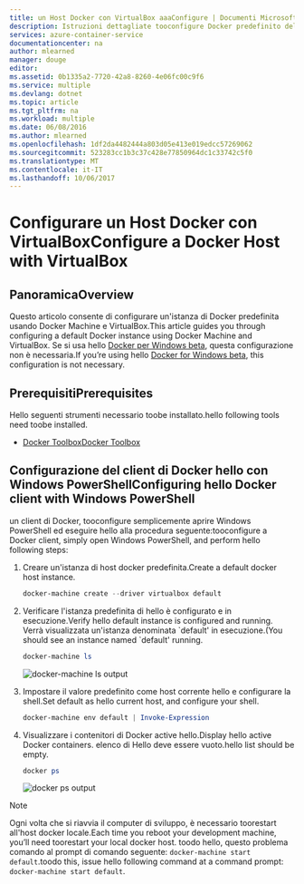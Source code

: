 ```yaml
---
title: un Host Docker con VirtualBox aaaConfigure | Documenti Microsoft
description: Istruzioni dettagliate tooconfigure Docker predefinito dell'istanza tramite Docker macchina e VirtualBox
services: azure-container-service
documentationcenter: na
author: mlearned
manager: douge
editor: 
ms.assetid: 0b1335a2-7720-42a8-8260-4e06fc00c9f6
ms.service: multiple
ms.devlang: dotnet
ms.topic: article
ms.tgt_pltfrm: na
ms.workload: multiple
ms.date: 06/08/2016
ms.author: mlearned
ms.openlocfilehash: 1df2da4482444a803d05e413e019edcc57269062
ms.sourcegitcommit: 523283cc1b3c37c428e77850964dc1c33742c5f0
ms.translationtype: MT
ms.contentlocale: it-IT
ms.lasthandoff: 10/06/2017
---
```

# <a name="configure-a-docker-host-with-virtualbox"></a><span data-ttu-id="fcd1f-103">Configurare un Host Docker con VirtualBox</span><span class="sxs-lookup"><span data-stu-id="fcd1f-103">Configure a Docker Host with VirtualBox</span></span>
## <a name="overview"></a><span data-ttu-id="fcd1f-104">Panoramica</span><span class="sxs-lookup"><span data-stu-id="fcd1f-104">Overview</span></span>
<span data-ttu-id="fcd1f-105">Questo articolo consente di configurare un'istanza di Docker predefinita usando Docker Machine e VirtualBox.</span><span class="sxs-lookup"><span data-stu-id="fcd1f-105">This article guides you through configuring a default Docker instance using Docker Machine and VirtualBox.</span></span> <span data-ttu-id="fcd1f-106">Se si usa hello [Docker per Windows beta](http://beta.docker.com/), questa configurazione non è necessaria.</span><span class="sxs-lookup"><span data-stu-id="fcd1f-106">If you’re using hello [Docker for Windows beta](http://beta.docker.com/), this configuration is not necessary.</span></span>

## <a name="prerequisites"></a><span data-ttu-id="fcd1f-107">Prerequisiti</span><span class="sxs-lookup"><span data-stu-id="fcd1f-107">Prerequisites</span></span>
<span data-ttu-id="fcd1f-108">Hello seguenti strumenti necessario toobe installato.</span><span class="sxs-lookup"><span data-stu-id="fcd1f-108">hello following tools need toobe installed.</span></span>

* [<span data-ttu-id="fcd1f-109">Docker Toolbox</span><span class="sxs-lookup"><span data-stu-id="fcd1f-109">Docker Toolbox</span></span>](https://www.docker.com/products/overview#/docker_toolbox)

## <a name="configuring-hello-docker-client-with-windows-powershell"></a><span data-ttu-id="fcd1f-110">Configurazione del client di Docker hello con Windows PowerShell</span><span class="sxs-lookup"><span data-stu-id="fcd1f-110">Configuring hello Docker client with Windows PowerShell</span></span>
<span data-ttu-id="fcd1f-111">un client di Docker, tooconfigure semplicemente aprire Windows PowerShell ed eseguire hello alla procedura seguente:</span><span class="sxs-lookup"><span data-stu-id="fcd1f-111">tooconfigure a Docker client, simply open Windows PowerShell, and perform hello following steps:</span></span>

1. <span data-ttu-id="fcd1f-112">Creare un'istanza di host docker predefinita.</span><span class="sxs-lookup"><span data-stu-id="fcd1f-112">Create a default docker host instance.</span></span>
   
    ```PowerShell
    docker-machine create --driver virtualbox default
    ```
2. <span data-ttu-id="fcd1f-113">Verificare l'istanza predefinita di hello è configurato e in esecuzione.</span><span class="sxs-lookup"><span data-stu-id="fcd1f-113">Verify hello default instance is configured and running.</span></span> <span data-ttu-id="fcd1f-114">Verrà visualizzata un'istanza denominata \`default' in esecuzione.</span><span class="sxs-lookup"><span data-stu-id="fcd1f-114">(You should see an instance named \`default' running.</span></span>
   
    ```PowerShell
    docker-machine ls 
    ```
   
    ![docker-machine ls output][0]
3. <span data-ttu-id="fcd1f-116">Impostare il valore predefinito come host corrente hello e configurare la shell.</span><span class="sxs-lookup"><span data-stu-id="fcd1f-116">Set default as hello current host, and configure your shell.</span></span>
   
    ```PowerShell
    docker-machine env default | Invoke-Expression
    ```
4. <span data-ttu-id="fcd1f-117">Visualizzare i contenitori di Docker active hello.</span><span class="sxs-lookup"><span data-stu-id="fcd1f-117">Display hello active Docker containers.</span></span> <span data-ttu-id="fcd1f-118">elenco di Hello deve essere vuoto.</span><span class="sxs-lookup"><span data-stu-id="fcd1f-118">hello list should be empty.</span></span>
   
    ```PowerShell
    docker ps
    ```
   
    ![docker ps output][1]

> [!NOTE]
> <span data-ttu-id="fcd1f-120">Ogni volta che si riavvia il computer di sviluppo, è necessario toorestart all'host docker locale.</span><span class="sxs-lookup"><span data-stu-id="fcd1f-120">Each time you reboot your development machine, you’ll need toorestart your local docker host.</span></span>
> <span data-ttu-id="fcd1f-121">toodo hello, questo problema comando al prompt di comando seguente: `docker-machine start default`.</span><span class="sxs-lookup"><span data-stu-id="fcd1f-121">toodo this, issue hello following command at a command prompt: `docker-machine start default`.</span></span>
> 
> 

[0]: ./media/vs-azure-tools-docker-setup/docker-machine-ls.png
[1]: ./media/vs-azure-tools-docker-setup/docker-ps.png
